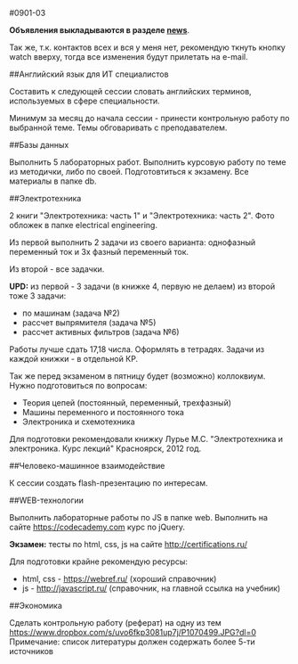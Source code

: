 #0901-03

**Объявления выкладываются в разделе [news](https://github.com/sibstu-ivt/main/blob/master/NEWS.md)**.

Так же, т.к. контактов всех и вся у меня нет, рекомендую ткнуть кнопку watch вверху, тогда все изменения будут прилетать на e-mail.



##Английский язык для ИТ специалистов

Составить к следующей сессии словать английских терминов, используемых в сфере специальности.

Минимум за месяц до начала сессии - принести контрольную работу по выбранной теме. Темы обговаривать с преподавателем.

##Базы данных

Выполнить 5 лабораторных работ. 
Выполнить курсовую работу по теме из методички, либо по своей. 
Подготовтиться к экзамену. Все материалы в папке db.

##Электротехника

2 книги "Электротехника: часть 1" и "Электротехника: часть 2".
Фото обложек в папке electrical engineering. 

Из первой выполнить 2 задачи из своего варианта: 
однофазный переменный ток и 3х фазный переменный ток.

Из второй - все задачки.

**UPD:** из первой - 3 задачи (в книжке 4, первую не делаем)
из второй тоже 3 задачи:
* по машинам (задача №2)
* рассчет выпрямителя (задача №5)
* рассчет активных фильтров (задача №6)

Работы лучше сдать 17,18 числа. Оформлять в тетрадях. Задачи из каждой книжки - в отдельной КР.

Так же перед экзаменом в пятницу будет (возможно) коллоквиум. Нужно подготовиться по вопросам:
* Теория цепей (постоянный, переменный, трехфазный)
* Машины переменного и постоянного тока
* Электроника и схемотехника

Для подготовки рекомендовали книжку Лурье М.С. "Электротехника и электроника. Курс лекций" Красноярск, 2012 год.


##Человеко-машинное взаимодействие

К сессии создать flash-презентацию по интересам.

##WEB-технологии

Выполнить лабораторные работы по JS в папке web.
Выполнить на сайте https://codecademy.com курс по jQuery.

**Экзамен:** тесты по html, css, js на сайте http://certifications.ru/

Для подготовки крайне рекомендую ресурсы:
* html, css - https://webref.ru/ (хороший справочник)
* js - http://javascript.ru/ (справочник, на главной ссылка на учебник)

##Экономика

Сделать контрольную работу (реферат) на одну из тем https://www.dropbox.com/s/uvo6fkp3081up7j/P1070499.JPG?dl=0
Примечание: список литературы должен содержать более 5-ти источников
